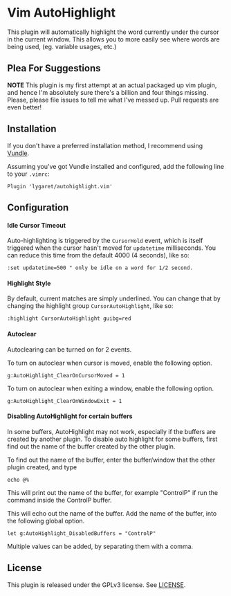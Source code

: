 Vim AutoHighlight
=================

This plugin will automatically highlight the word currently under the cursor 
in the current window. This allows you to more easily see where words are
being used, (eg. variable usages, etc.)

Plea For Suggestions
--------------------

**NOTE** This plugin is my first attempt at an actual packaged up vim plugin,
and hence I'm absolutely sure there's a billion and four things missing. Please,
please file issues to tell me what I've messed up. Pull requests are even better!

Installation
------------

If you don't have a preferred installation method, I recommend using [Vundle][].

Assuming you've got Vundle installed and configured, add the following line to 
your `.vimrc`:

```vim
Plugin 'lygaret/autohighlight.vim'
```

Configuration
-------------

#### Idle Cursor Timeout
Auto-highlighting is triggered by the `CursorHold` event, which is itself triggered
when the cursor hasn't moved for `updatetime` milliseconds. You can reduce this time
from the default 4000 (4 seconds), like so:

```vim
:set updatetime=500 " only be idle on a word for 1/2 second.
```

#### Highlight Style
By default, current matches are simply underlined. You can change that by changing
the highlight group `CursorAutoHighlight`, like so:

```vim
:highlight CursorAutoHighlight guibg=red
```

#### Autoclear
Autoclearing can be turned on for 2 events.

To turn on autoclear when cursor is moved, enable the following option.
```
g:AutoHighlight_ClearOnCursorMoved = 1
```

To turn on autoclear when exiting a window, enable the following option.
```
g:AutoHighlight_ClearOnWindowExit = 1
```

#### Disabling AutoHighlight for certain buffers
In some buffers, AutoHighlight may not work, especially if the buffers are created by another plugin.
To disable auto highlight for some buffers, first find out the name of the buffer created by the other plugin.

To find out the name of the buffer, enter the buffer/window that the other plugin created, and type

```
echo @%
```
This will print out the name of the buffer, for example "ControlP" if run the command inside the ControlP buffer.

This will echo out the name of the buffer.
Add the name of the buffer, into the following global option.

```
let g:AutoHighlight_DisabledBuffers = "ControlP"
```

Multiple values can be added, by separating them with a comma.

License
-------

This plugin is released under the GPLv3 license. See [LICENSE][].

[Vundle]: https://github.com/gmarik/vundle
[LICENSE]: ./license.md
